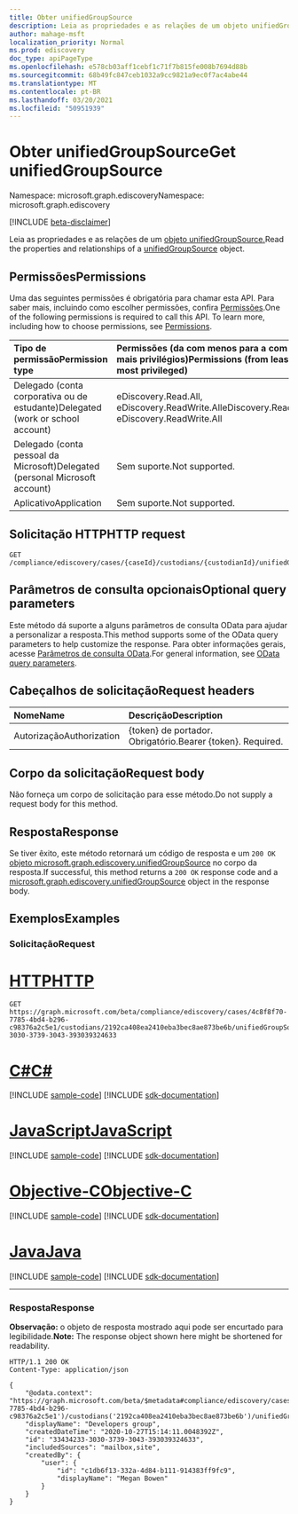 ```yaml
---
title: Obter unifiedGroupSource
description: Leia as propriedades e as relações de um objeto unifiedGroupSource.
author: mahage-msft
localization_priority: Normal
ms.prod: ediscovery
doc_type: apiPageType
ms.openlocfilehash: e578cb03aff1cebf1c71f7b815fe008b7694d88b
ms.sourcegitcommit: 68b49fc847ceb1032a9cc9821a9ec0f7ac4abe44
ms.translationtype: MT
ms.contentlocale: pt-BR
ms.lasthandoff: 03/20/2021
ms.locfileid: "50951939"
---
```

# <a name="get-unifiedgroupsource"></a><span data-ttu-id="e219d-103">Obter unifiedGroupSource</span><span class="sxs-lookup"><span data-stu-id="e219d-103">Get unifiedGroupSource</span></span>

<span data-ttu-id="e219d-104">Namespace: microsoft.graph.ediscovery</span><span class="sxs-lookup"><span data-stu-id="e219d-104">Namespace: microsoft.graph.ediscovery</span></span>

[!INCLUDE [beta-disclaimer](../../includes/beta-disclaimer.md)]

<span data-ttu-id="e219d-105">Leia as propriedades e as relações de um [objeto unifiedGroupSource.](../resources/ediscovery-unifiedgroupsource.md)</span><span class="sxs-lookup"><span data-stu-id="e219d-105">Read the properties and relationships of a [unifiedGroupSource](../resources/ediscovery-unifiedgroupsource.md) object.</span></span>

## <a name="permissions"></a><span data-ttu-id="e219d-106">Permissões</span><span class="sxs-lookup"><span data-stu-id="e219d-106">Permissions</span></span>

<span data-ttu-id="e219d-p101">Uma das seguintes permissões é obrigatória para chamar esta API. Para saber mais, incluindo como escolher permissões, confira [Permissões](/graph/permissions-reference).</span><span class="sxs-lookup"><span data-stu-id="e219d-p101">One of the following permissions is required to call this API. To learn more, including how to choose permissions, see [Permissions](/graph/permissions-reference).</span></span>

|<span data-ttu-id="e219d-109">Tipo de permissão</span><span class="sxs-lookup"><span data-stu-id="e219d-109">Permission type</span></span>|<span data-ttu-id="e219d-110">Permissões (da com menos para a com mais privilégios)</span><span class="sxs-lookup"><span data-stu-id="e219d-110">Permissions (from least to most privileged)</span></span>|
|:---|:---|
|<span data-ttu-id="e219d-111">Delegado (conta corporativa ou de estudante)</span><span class="sxs-lookup"><span data-stu-id="e219d-111">Delegated (work or school account)</span></span>|<span data-ttu-id="e219d-112">eDiscovery.Read.All, eDiscovery.ReadWrite.All</span><span class="sxs-lookup"><span data-stu-id="e219d-112">eDiscovery.Read.All, eDiscovery.ReadWrite.All</span></span>|
|<span data-ttu-id="e219d-113">Delegado (conta pessoal da Microsoft)</span><span class="sxs-lookup"><span data-stu-id="e219d-113">Delegated (personal Microsoft account)</span></span>|<span data-ttu-id="e219d-114">Sem suporte.</span><span class="sxs-lookup"><span data-stu-id="e219d-114">Not supported.</span></span>|
|<span data-ttu-id="e219d-115">Aplicativo</span><span class="sxs-lookup"><span data-stu-id="e219d-115">Application</span></span>|<span data-ttu-id="e219d-116">Sem suporte.</span><span class="sxs-lookup"><span data-stu-id="e219d-116">Not supported.</span></span>|

## <a name="http-request"></a><span data-ttu-id="e219d-117">Solicitação HTTP</span><span class="sxs-lookup"><span data-stu-id="e219d-117">HTTP request</span></span>

<!-- {
  "blockType": "ignored"
}
-->

``` http
GET /compliance/ediscovery/cases/{caseId}/custodians/{custodianId}/unifiedGroupSources/{unifiedGroupSourceId}
```

## <a name="optional-query-parameters"></a><span data-ttu-id="e219d-118">Parâmetros de consulta opcionais</span><span class="sxs-lookup"><span data-stu-id="e219d-118">Optional query parameters</span></span>

<span data-ttu-id="e219d-119">Este método dá suporte a alguns parâmetros de consulta OData para ajudar a personalizar a resposta.</span><span class="sxs-lookup"><span data-stu-id="e219d-119">This method supports some of the OData query parameters to help customize the response.</span></span> <span data-ttu-id="e219d-120">Para obter informações gerais, acesse [Parâmetros de consulta OData](/graph/query-parameters).</span><span class="sxs-lookup"><span data-stu-id="e219d-120">For general information, see [OData query parameters](/graph/query-parameters).</span></span>

## <a name="request-headers"></a><span data-ttu-id="e219d-121">Cabeçalhos de solicitação</span><span class="sxs-lookup"><span data-stu-id="e219d-121">Request headers</span></span>

|<span data-ttu-id="e219d-122">Nome</span><span class="sxs-lookup"><span data-stu-id="e219d-122">Name</span></span>|<span data-ttu-id="e219d-123">Descrição</span><span class="sxs-lookup"><span data-stu-id="e219d-123">Description</span></span>|
|:---|:---|
|<span data-ttu-id="e219d-124">Autorização</span><span class="sxs-lookup"><span data-stu-id="e219d-124">Authorization</span></span>|<span data-ttu-id="e219d-p103">{token} de portador. Obrigatório.</span><span class="sxs-lookup"><span data-stu-id="e219d-p103">Bearer {token}. Required.</span></span>|

## <a name="request-body"></a><span data-ttu-id="e219d-127">Corpo da solicitação</span><span class="sxs-lookup"><span data-stu-id="e219d-127">Request body</span></span>

<span data-ttu-id="e219d-128">Não forneça um corpo de solicitação para esse método.</span><span class="sxs-lookup"><span data-stu-id="e219d-128">Do not supply a request body for this method.</span></span>

## <a name="response"></a><span data-ttu-id="e219d-129">Resposta</span><span class="sxs-lookup"><span data-stu-id="e219d-129">Response</span></span>

<span data-ttu-id="e219d-130">Se tiver êxito, este método retornará um código de resposta e um `200 OK` [objeto microsoft.graph.ediscovery.unifiedGroupSource](../resources/ediscovery-unifiedgroupsource.md) no corpo da resposta.</span><span class="sxs-lookup"><span data-stu-id="e219d-130">If successful, this method returns a `200 OK` response code and a [microsoft.graph.ediscovery.unifiedGroupSource](../resources/ediscovery-unifiedgroupsource.md) object in the response body.</span></span>

## <a name="examples"></a><span data-ttu-id="e219d-131">Exemplos</span><span class="sxs-lookup"><span data-stu-id="e219d-131">Examples</span></span>

### <a name="request"></a><span data-ttu-id="e219d-132">Solicitação</span><span class="sxs-lookup"><span data-stu-id="e219d-132">Request</span></span>


# <a name="http"></a>[<span data-ttu-id="e219d-133">HTTP</span><span class="sxs-lookup"><span data-stu-id="e219d-133">HTTP</span></span>](#tab/http)
<!-- {
  "blockType": "request",
  "name": "get_unifiedgroupsource_2"
}
-->

``` http
GET https://graph.microsoft.com/beta/compliance/ediscovery/cases/4c8f8f70-7785-4bd4-b296-c98376a2c5e1/custodians/2192ca408ea2410eba3bec8ae873be6b/unifiedGroupSources/33434233-3030-3739-3043-393039324633
```
# <a name="c"></a>[<span data-ttu-id="e219d-134">C#</span><span class="sxs-lookup"><span data-stu-id="e219d-134">C#</span></span>](#tab/csharp)
[!INCLUDE [sample-code](../includes/snippets/csharp/get-unifiedgroupsource-2-csharp-snippets.md)]
[!INCLUDE [sdk-documentation](../includes/snippets/snippets-sdk-documentation-link.md)]

# <a name="javascript"></a>[<span data-ttu-id="e219d-135">JavaScript</span><span class="sxs-lookup"><span data-stu-id="e219d-135">JavaScript</span></span>](#tab/javascript)
[!INCLUDE [sample-code](../includes/snippets/javascript/get-unifiedgroupsource-2-javascript-snippets.md)]
[!INCLUDE [sdk-documentation](../includes/snippets/snippets-sdk-documentation-link.md)]

# <a name="objective-c"></a>[<span data-ttu-id="e219d-136">Objective-C</span><span class="sxs-lookup"><span data-stu-id="e219d-136">Objective-C</span></span>](#tab/objc)
[!INCLUDE [sample-code](../includes/snippets/objc/get-unifiedgroupsource-2-objc-snippets.md)]
[!INCLUDE [sdk-documentation](../includes/snippets/snippets-sdk-documentation-link.md)]

# <a name="java"></a>[<span data-ttu-id="e219d-137">Java</span><span class="sxs-lookup"><span data-stu-id="e219d-137">Java</span></span>](#tab/java)
[!INCLUDE [sample-code](../includes/snippets/java/get-unifiedgroupsource-2-java-snippets.md)]
[!INCLUDE [sdk-documentation](../includes/snippets/snippets-sdk-documentation-link.md)]

---


### <a name="response"></a><span data-ttu-id="e219d-138">Resposta</span><span class="sxs-lookup"><span data-stu-id="e219d-138">Response</span></span>

<span data-ttu-id="e219d-139">**Observação:** o objeto de resposta mostrado aqui pode ser encurtado para legibilidade.</span><span class="sxs-lookup"><span data-stu-id="e219d-139">**Note:** The response object shown here might be shortened for readability.</span></span>
<!-- {
  "blockType": "response",
  "truncated": true,
  "@odata.type": "microsoft.graph.ediscovery.unifiedGroupSource"
}
-->

``` http
HTTP/1.1 200 OK
Content-Type: application/json

{
    "@odata.context": "https://graph.microsoft.com/beta/$metadata#compliance/ediscovery/cases('4c8f8f70-7785-4bd4-b296-c98376a2c5e1')/custodians('2192ca408ea2410eba3bec8ae873be6b')/unifiedGroupSources",
    "displayName": "Developers group",
    "createdDateTime": "2020-10-27T15:14:11.0048392Z",
    "id": "33434233-3030-3739-3043-393039324633",
    "includedSources": "mailbox,site",
    "createdBy": {
        "user": {
            "id": "c1db6f13-332a-4d84-b111-914383ff9fc9",
            "displayName": "Megan Bowen"
        }
    }
}
```

